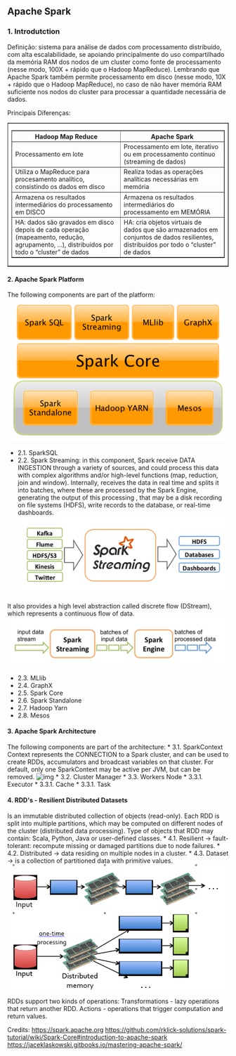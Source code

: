 ## Apache Spark
### 1. Introdutction
Definição: sistema para análise de dados com processamento distribuído, com alta escalabilidade, se apoiando principalmente do uso compartilhado da memória RAM dos nodos de um cluster como fonte de processamento (nesse modo, 100X + rápido que o Hadoop MapReduce). Lembrando que Apache Spark também permite processamento em disco (nesse modo, 10X + rápido que o Hadoop MapReduce), no caso de não haver memória RAM suficiente nos nodos do cluster para processar a quantidade necessária de dados.

Principais Diferenças:

<html>
   <body>
      <table border = "1" width = "100%">         
         <tr>
            <td>
               <table border = "1" width = "100%">
                  <tr>
                     <th>Hadoop Map Reduce</th>
                     <th>Apache Spark</th>
                  </tr>
                  <tr>
                     <td>Processamento em lote</td>
                     <td>Processamento em lote, iterativo ou em processamento contínuo (streaming de dados)</td>
                  </tr>
                  <tr>
                     <td>Utiliza o MapReduce para procesamento analítico, consistindo os dados em disco</td>
                     <td>Realiza todas as operações analíticas necessárias em memória</td>
                  </tr>
                  <tr>
                     <td>Armazena os resultados intermediários do processamento em DISCO</td>
                     <td>Armazena os resultados intermediários do processamento em MEMÓRIA</td>
                  </tr>
                  <tr>
                     <td>HA: dados são gravados em disco depois de cada operação (mapeamento, redução, agrupamento, ...), distribuídos por todo o “cluster” de dados</td>
                     <td>HA: cria objetos virtuais de dados que são armazenados em conjuntos de dados resilientes, distribuídos por todo o “cluster” de dados</td>
                  </tr>
               </table>
            </td>
         </tr>
      </table>
   </body>
</html>

#### 2. Apache Spark Platform
The following components are part of the platform:
![img](https://github.com/daniellj/DistributedComputing/blob/master/ApacheSpark/Concepts/img/apache-spark-platform.png)

- 2.1. SparkSQL
- 2.2. Spark Streaming: in this component, Spark receive DATA INGESTION through a variety of sources, and could process this data with complex algorithms and/or high-level functions (map, reduction, join and window). Internally, receives the data in real time and splits it into batches, where these are processed by the Spark Engine, generating the output of this processing , that may be a disk recording on file systems (HDFS), write records to the database, or real-time dashboards.
![img](https://github.com/daniellj/DistributedComputing/blob/master/ApacheSpark/Concepts/img/apache-spark-streaming-arch.png)

It also provides a high level abstraction called discrete flow (DStream), which represents a continuous flow of data.
![img](https://github.com/daniellj/DistributedComputing/blob/master/ApacheSpark/Concepts/img/apache-spark-streaming-flow.png)
- 2.3. MLlib
- 2.4. GraphX
- 2.5. Spark Core
- 2.6. Spark Standalone
- 2.7. Hadoop Yarn
- 2.8. Mesos

#### 3. Apache Spark Architecture
The following components are part of the architecture:
	* 3.1. SparkContext
		  Context represents the CONNECTION to a Spark cluster, and can be used to create RDDs, accumulators and broadcast variables on that cluster. For default, only one SparkContext may be active per JVM, but can be removed.
		  ![img](https://github.com/daniellj/DistributedComputing/blob/master/ApacheSpark/Concepts/img/apache-spark-arch.png)
	* 3.2. Cluster Manager
	* 3.3. Workers Node
		* 3.3.1. Executor
		* 3.3.1. Cache
		* 3.3.1. Task

#### 4. RDD's - Resilient Distributed Datasets
Is an immutable distributed collection of objects (read-only). Each RDD is split into multiple partitions, which may be computed on different nodes of the cluster (distributed data processing). Type of objects that RDD may contain: Scala, Python, Java or user-defined classes.
	* 4.1. Resilient -> fault-tolerant: recompute missing or damaged partitions due to node failures.
	* 4.2. Distributed -> data residing on multiple nodes in a cluster.
	* 4.3. Dataset -> is a collection of partitioned data with primitive values.
		   ![img](https://github.com/daniellj/DistributedComputing/blob/master/ApacheSpark/Concepts/img/apache-spark-RDD.png)
	
RDDs support two kinds of operations:
	Transformations - lazy operations that return another RDD.
	Actions - operations that trigger computation and return values.

Credits: https://spark.apache.org
		 https://github.com/rklick-solutions/spark-tutorial/wiki/Spark-Core#introduction-to-apache-spark
		 https://jaceklaskowski.gitbooks.io/mastering-apache-spark/

